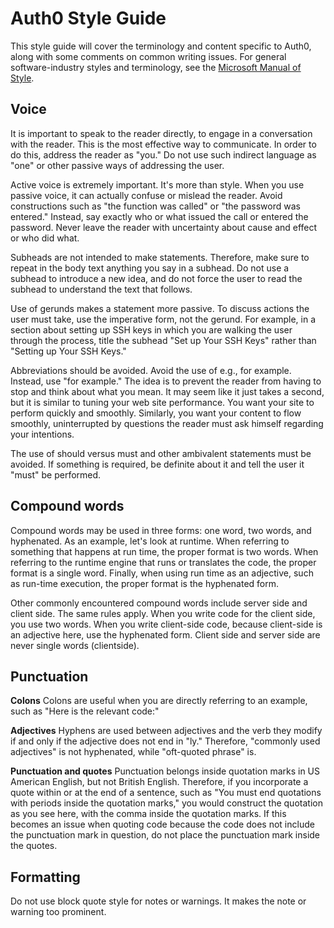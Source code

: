 # Auth0 Style Guide #

This style guide will cover the terminology and content specific to Auth0, along with some comments on common writing issues. For general software-industry styles and terminology, see the [Microsoft Manual of Style](https://eucalyptus.atlassian.net/wiki/download/attachments/76611622/microsoft_manual_of_style_fourth_edition.pdf?version=2&modificationDate=1424379604164&api=v2).

## Voice

It is important to speak to the reader directly, to engage in a conversation with the reader. This is the most effective way to communicate. In order to do this, address the reader as "you." Do not use such indirect language as "one" or other passive ways of addressing the user.

Active voice is extremely important. It's more than style. When you use passive voice, it can actually confuse or mislead the reader. Avoid constructions such as "the function was called" or  "the password was entered." Instead, say exactly who or what issued the call or entered the password. Never leave the reader with uncertainty about cause and effect or who did what.

Subheads are not intended to make statements. Therefore, make sure to repeat in the body text anything you say in a subhead. Do not use a subhead to introduce a new idea, and do not force the user to read the subhead to understand the text that follows.

Use of gerunds makes a statement more passive. To discuss actions the user must take, use the imperative form, not the gerund. For example, in a section about setting up SSH keys in which you are walking the user through the process, title the subhead "Set up Your SSH Keys" rather than "Setting up Your SSH Keys."

Abbreviations should be avoided. Avoid the use of e.g., for example. Instead, use "for example." The idea is to prevent the reader from having to stop and think about what you mean. It may seem like it just takes a second, but it is similar to tuning your web site performance. You want your site to perform quickly and smoothly. Similarly, you want your content to flow smoothly, uninterrupted by questions the reader must ask himself regarding your intentions.

The use of should versus must and other ambivalent statements must be avoided. If something is required, be definite about it and tell the user it "must" be performed.

## Compound words

Compound words may be used in three forms: one word, two words, and hyphenated. As an example, let's look at runtime.
When referring to something that happens at run time, the proper format is two words. When referring to the runtime engine that runs or translates the code, the proper format is a single word. Finally, when using run time as an adjective, such as run-time execution, the proper format is the hyphenated form.

Other commonly encountered compound words include server side and client side. The same rules apply. When you write code for the client side, you use two words. When you write client-side code, because client-side is an adjective here, use the hyphenated form. Client side and server side are never single words (clientside).

## Punctuation

<b>Colons</b>
Colons are useful when you are directly referring to an example, such as "Here is the relevant code:"

<b>Adjectives</b>
Hyphens are used between adjectives and the verb they modify if and only if the adjective does not end in "ly." Therefore, "commonly used adjectives" is not hyphenated, while "oft-quoted phrase" is.

<b>Punctuation and quotes</b>
Punctuation belongs inside quotation marks in US American English, but not British English. Therefore, if you incorporate a quote within or at the end of a sentence, such as "You must end quotations with periods inside the quotation marks," you would construct the quotation as you see here, with the comma inside the quotation marks. If this becomes an issue when quoting code because the code does not include the punctuation mark in question, do not place the punctuation mark inside the quotes.

## Formatting
Do not use block quote style for notes or warnings. It makes the note or warning too prominent.
